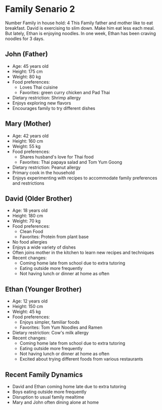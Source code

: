 # Family Senario 2
Number Family in house hold: 4
This Family father and mother like to eat breakfast. David is exercising to slim down. Make him eat less each meal. But lately, Ethan is enjoying noodles. In one week, Ethan has been craving noodles for 3 days. 

## John (Father)
- Age: 45 years old
- Height: 175 cm
- Weight: 80 kg
- Food preferences:
  * Loves Thai cuisine
  * Favorites: green curry chicken and Pad Thai
- Dietary restriction: Shrimp allergy
- Enjoys exploring new flavors
- Encourages family to try different dishes

## Mary (Mother)
- Age: 42 years old
- Height: 160 cm
- Weight: 55 kg
- Food preferences:
  * Shares husband's love for Thai food
  * Favorites: Thai papaya salad and Tom Yum Goong
- Dietary restriction: Peanut allergy
- Primary cook in the household
- Enjoys experimenting with recipes to accommodate family preferences and restrictions

## David (Older Brother)
- Age: 18 years old
- Height: 180 cm
- Weight: 70 kg
- Food preferences:
  * Clean Food
  * Favorites: Protein from plant base
- No food allergies
- Enjoys a wide variety of dishes
- Often joins mother in the kitchen to learn new recipes and techniques
- Recent changes:
  * Coming home late from school due to extra tutoring
  * Eating outside more frequently
  * Not having lunch or dinner at home as often

## Ethan (Younger Brother)
- Age: 12 years old
- Height: 150 cm
- Weight: 45 kg
- Food preferences:
  * Enjoys simpler, familiar foods
  * Favorites: Tom Yum Noodles and Ramen
- Dietary restriction: Cow's milk allergy
- Recent changes:
  * Coming home late from school due to extra tutoring
  * Eating outside more frequently
  * Not having lunch or dinner at home as often
  * Excited about trying different foods from various restaurants

## Recent Family Dynamics
- David and Ethan coming home late due to extra tutoring
- Boys eating outside more frequently
- Disruption to usual family mealtime
- Mary and John often dining alone at home